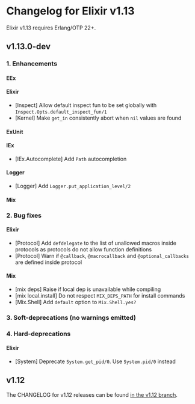 # Changelog for Elixir v1.13

Elixir v1.13 requires Erlang/OTP 22+.

## v1.13.0-dev

### 1. Enhancements

#### EEx

#### Elixir

  * [Inspect] Allow default inspect fun to be set globally with `Inspect.Opts.default_inspect_fun/1`
  * [Kernel] Make `get_in` consistently abort when `nil` values are found

#### ExUnit

#### IEx

  * [IEx.Autocomplete] Add `Path` autocompletion

#### Logger

  * [Logger] Add `Logger.put_application_level/2`

#### Mix

### 2. Bug fixes

#### Elixir

  * [Protocol] Add `defdelegate` to the list of unallowed macros inside protocols as protocols do not allow function definitions
  * [Protocol] Warn if `@callback`, `@macrocallback` and `@optional_callbacks` are defined inside protocol

#### Mix

  * [mix deps] Raise if local dep is unavailable while compiling
  * [mix local.install] Do not respect `MIX_DEPS_PATH` for install commands
  * [Mix.Shell] Add `default` option to `Mix.Shell.yes?`

### 3. Soft-deprecations (no warnings emitted)

### 4. Hard-deprecations

#### Elixir

  * [System] Deprecate `System.get_pid/0`. Use `System.pid/0` instead

## v1.12

The CHANGELOG for v1.12 releases can be found [in the v1.12 branch](https://github.com/elixir-lang/elixir/blob/v1.12/CHANGELOG.md).
